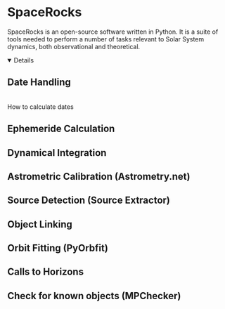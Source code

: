 # SpaceRocks

SpaceRocks is an open-source software written in Python. It is a suite of tools needed to perform a number of tasks relevant to Solar System dynamics, both observational and theoretical.

<details open>
<h2> Date Handling </h2>
<br>
How to calculate dates
</details>

## Ephemeride Calculation

## Dynamical Integration

## Astrometric Calibration (Astrometry.net)

## Source Detection (Source Extractor)

## Object Linking

## Orbit Fitting (PyOrbfit)

## Calls to Horizons

## Check for known objects (MPChecker)